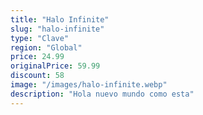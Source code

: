 ```yaml
---
title: "Halo Infinite"
slug: "halo-infinite"
type: "Clave"
region: "Global"
price: 24.99
originalPrice: 59.99
discount: 58
image: "/images/halo-infinite.webp"
description: "Hola nuevo mundo como esta"
---
```

